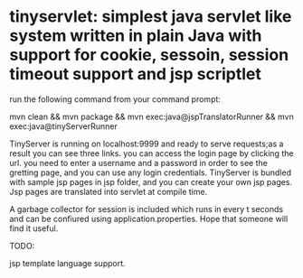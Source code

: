 # tinyservlet: simplest java servlet like system written in plain Java with support for cookie, sessoin, session timeout support and jsp scriptlet

run the following command from your command prompt:

mvn clean && mvn package && mvn exec:java@jspTranslatorRunner && mvn exec:java@tinyServerRunner


TinyServer is running on localhost:9999 and ready to serve requests;as a result you can see three links. you can access the login page by
clicking the url. you need to enter a username and a password in order to see the gretting page, and you can use any login credentials.
TinyServer is bundled with sample jsp pages in jsp folder, and you can create your own jsp pages. Jsp pages are translated into servlet at compile time.

A garbage collector for session is included which runs in every t seconds and can be confiured using application.properties.
Hope that someone will find it useful.

TODO:

jsp template language support.
